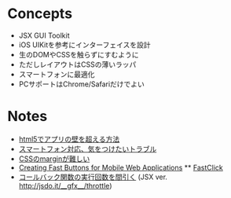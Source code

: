 Concepts
=====================================================================

* JSX GUI Toolkit
* iOS UIKitを参考にインターフェイスを設計
* 生のDOMやCSSを触らずにすむように
* ただしレイアウトはCSSの薄いラッパ
* スマートフォンに最適化
* PCサポートはChrome/Safariだけでよい

Notes
=====================================================================

* [html5でアプリの壁を超える方法](http://0-9.sakura.ne.jp/pub/appsemi/start.html)
* [スマートフォン対応、気をつけたいトラブル](http://www.slideshare.net/HiroakiWakamatsu/ss-14011485)
* [CSSのmarginが難しい](http://kojika17.com/2012/08/margin-of-css.php)
* [Creating Fast Buttons for Mobile Web Applications](https://developers.google.com/mobile/articles/fast_buttons)
** [FastClick](http://jsdo.it/kyo_ago/fastClick)
* [コールバック関数の実行回数を間引く](http://level0.kayac.com/#!2012/07/post_115.php) (JSX ver. http://jsdo.it/__gfx__/throttle)

